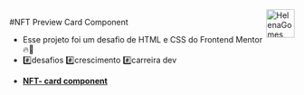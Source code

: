 <div>
  <img align="right" src="https://user-images.githubusercontent.com/94927107/202288637-fc13dd57-c051-48dd-ba02-870c9ef26267.png" alt="HelenaGomes" width="50px">
</div>

#NFT Preview Card Component

- Esse projeto foi um desafio de HTML e CSS do Frontend Mentor 🔥🚀 
- #️⃣desafios #️⃣crescimento #️⃣carreira dev
* **[NFT- card component](https://helena-lujan-gomes.github.io/nft-preview-card-component/)** 





